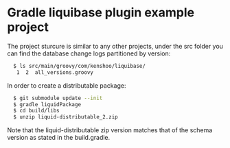 # Gradle liquibase plugin example project

The project sturcure is similar to any other projects, under the src folder you can find the database change logs partitioned by version:

```bash
  $ ls src/main/groovy/com/kenshoo/liquibase/
   1  2  all_versions.groovy
```

In order to create a distributable package:

```bash
  $ git submodule update --init
  $ gradle liquidPackage
  $ cd build/libs
  $ unzip liquid-distributable_2.zip
```

Note that the liquid-distributable zip version matches that of the schema version as stated in the build.gradle.
